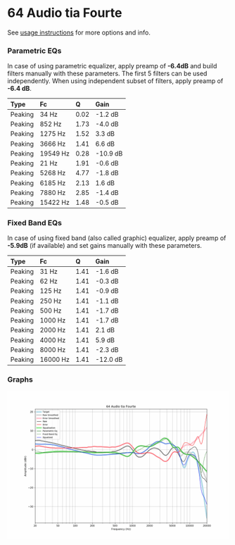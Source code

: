 # 64 Audio tia Fourte
See [usage instructions](https://github.com/jaakkopasanen/AutoEq#usage) for more options and info.

### Parametric EQs
In case of using parametric equalizer, apply preamp of **-6.4dB** and build filters manually
with these parameters. The first 5 filters can be used independently.
When using independent subset of filters, apply preamp of **-6.4 dB**.

| Type    | Fc       |    Q | Gain     |
|:--------|:---------|:-----|:---------|
| Peaking | 34 Hz    | 0.02 | -1.2 dB  |
| Peaking | 852 Hz   | 1.73 | -4.0 dB  |
| Peaking | 1275 Hz  | 1.52 | 3.3 dB   |
| Peaking | 3666 Hz  | 1.41 | 6.6 dB   |
| Peaking | 19549 Hz | 0.28 | -10.9 dB |
| Peaking | 21 Hz    | 1.91 | -0.6 dB  |
| Peaking | 5268 Hz  | 4.77 | -1.8 dB  |
| Peaking | 6185 Hz  | 2.13 | 1.6 dB   |
| Peaking | 7880 Hz  | 2.85 | -1.4 dB  |
| Peaking | 15422 Hz | 1.48 | -0.5 dB  |

### Fixed Band EQs
In case of using fixed band (also called graphic) equalizer, apply preamp of **-5.9dB**
(if available) and set gains manually with these parameters.

| Type    | Fc       |    Q | Gain     |
|:--------|:---------|:-----|:---------|
| Peaking | 31 Hz    | 1.41 | -1.6 dB  |
| Peaking | 62 Hz    | 1.41 | -0.3 dB  |
| Peaking | 125 Hz   | 1.41 | -0.9 dB  |
| Peaking | 250 Hz   | 1.41 | -1.1 dB  |
| Peaking | 500 Hz   | 1.41 | -1.7 dB  |
| Peaking | 1000 Hz  | 1.41 | -1.7 dB  |
| Peaking | 2000 Hz  | 1.41 | 2.1 dB   |
| Peaking | 4000 Hz  | 1.41 | 5.9 dB   |
| Peaking | 8000 Hz  | 1.41 | -2.3 dB  |
| Peaking | 16000 Hz | 1.41 | -12.0 dB |

### Graphs
![](./64%20Audio%20tia%20Fourte.png)